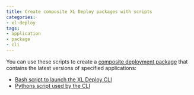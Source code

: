 ```yaml
---
title: Create composite XL Deploy packages with scripts
categories:
- xl-deploy
tags:
- application
- package
- cli
---
```


You can use these scripts to create a [composite deployment package](http://docs.xebialabs.com/releases/latest/xl-deploy/referencemanual.html#composite-packages) that contains the latest versions of specified applications:

* [Bash script to launch the XL Deploy CLI](/sample-scripts/create-composite-packages-with-scripts/launchCLI.sh)
* [Pythons script used by the CLI](/sample-scripts/create-composite-packages-with-scripts/createCompositePackage.py)
